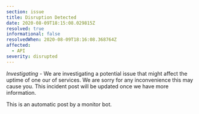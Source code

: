 ```yaml
---
section: issue
title: Disruption Detected
date: 2020-08-09T18:15:08.029815Z
resolved: true
informational: false
resolvedWhen: 2020-08-09T18:16:08.368764Z
affected:
  - API
severity: disrupted
---
```

*Investigating* - We are investigating a potential issue that might affect the uptime of one our of services. We are sorry for any inconvenience this may cause you. This incident post will be updated once we have more information.

This is an automatic post by a monitor bot.
        